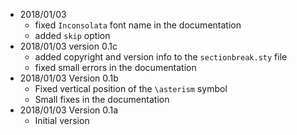 - 2018/01/03 
    - fixed `Inconsolata` font name in the documentation
    - added `skip` option
- 2018/01/03 version 0.1c
    - added copyright and version info to the `sectionbreak.sty` file
    - fixed small errors in the documentation
- 2018/01/03 Version 0.1b
    - Fixed vertical position of the `\asterism` symbol
    - Small fixes in the documentation
- 2018/01/03 Version 0.1a
    - Initial version
